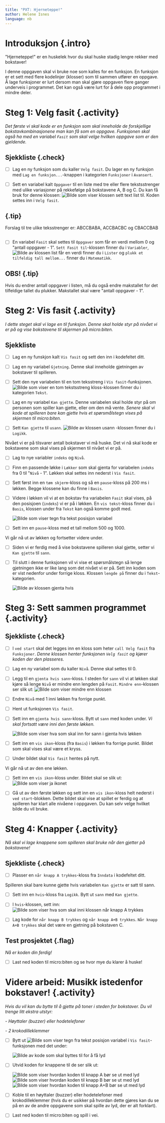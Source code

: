 ```yaml
---
title: "PXT: Hjerneteppe!"
author: Helene Isnes
language: nb
---
```



# Introduksjon {.intro}

"Hjerneteppe!" er en huskelek hvor du skal huske stadig lengre rekker med
bokstaver!

I denne oppgaven skal vi bruke noe som kalles for en funksjon. En funksjon er et
sett med flere kodelinjer (klosser) som til sammen utfører en oppgave. Å lage
funksjoner er lurt dersom man skal gjøre oppgaven flere ganger underveis i
programmet. Det kan også være lurt for å dele opp programmet i mindre deler.  


# Steg 1: Velg fasit {.activity}

*Det første vi skal kode er en funksjon som skal inneholde de forskjellige
bokstavkombinasjonene man kan få som en oppgave. Funksjonen skal også ha med en
variabel `Fasit` som skal velge hvilken oppgave som er den gjeldende.*

## Sjekkliste {.check}

- [ ] Lag en ny funksjon som du kaller `Velg fasit`. Du lager en ny funksjon med
`Lag en funksjon...`-knappen i kategorien `Funksjoner` i `Avansert`.

- [ ] Sett en variabel kalt `Oppgaver` til en liste med tre eller flere
  tekstsstrenger med ulike variasjoner på rekkefølge på bokstavene A, B og C. Du
  kan få bruk for denne klossen: ![Bilde som viser klossen sett text list
  til](sett_liste_til.png). Koden settes inn i `Velg fasit`.

## {.tip}
Forslag til tre ulike teksstrenger er: ABCCBABA, ACCBACBC og CBACCBAB
##

- [ ] En variabel `Fasit` skal settes til `Oppgaver` som får en verdi mellom 0
  og "antall oppgaver - 1". `Sett Fasit til`-klossen finner du i `Variabler`,
  ![Bilde av klossen list får en verdi](list_faar_verdi.png) finner du i
  `Lister` og `plukk et tilfeldig tall mellom...` finner du i `Matematikk`.

## OBS! {.tip}
Hvis du endrer antall oppgaver i listen, må du også endre makstallet for det
tilfeldige tallet du plukker. Makstallet skal være "antall oppgaver - 1".
##


# Steg 2: Vis fasit {.activity}

*I dette steget skal vi lage en til funksjon. Denne skal holde styr på nivået vi
er på og vise bokstavene til skjermen på micro:biten.*

## Sjekkliste

- [ ] Lag en ny funskjon kalt `Vis fasit` og sett den inn i kodefeltet ditt.  

- [ ] Lag en ny variabel `Gjetning`. Denne skal inneholde gjetningen av
bokstaver til spilleren.

- [ ] Sett den nye variabelen til en tom teksstreng i `Vis fasit`-funksjonen.
  ![Bilde som viser en tom tekstsstreng kloss](tom_tekst.png)-klossen finner du
  i kategorien `Tekst`.

- [ ] Lag en ny variabel `Kan gjette`. Denne variabelen skal holde styr på om
  personen som spiller kan gjette, eller om den må vente. *Senere skal vi kode
  at spilleren bare kan gjette hvis et spørsmålstegn vises på skjermen til
  micro:biten.*

- [ ] Sett `Kan gjette` til `usann`. ![Bilde av klossen usann](usann.png)
-klossen finner du i `Logikk`.

Nivået vi er på tilsvarer antall bokstaver vi må huske. Det vi nå skal kode er
bokstavene som skal vises på skjermen til nivået vi er på.

- [ ] Lag to nye variabler `indeks` og `Nivå`.

- [ ] Finn en passende løkke i `Løkker` som skal gjenta for variabelen `indeks`
fra 0 til "`Nivå` - 1". Løkken skal settes inn nederst i `Vis fasit`.

- [ ] Sett først inn en `tøm skjerm`-kloss og så en `pause`-kloss på 200 ms i
løkken. Begge klossene kan du finne i `Basis`.

- [ ] Videre i løkken vil vi at en bokstav fra variabelen `Fasit` skal vises, på
  den posisjoen (`indeks`) vi er på i løkken. En `vis tekst`-kloss finner du i
  `Basis`, klossen under fra `Tekst` kan også komme godt med.

	![Bilde som viser tegn fra tekst posisjon variabel](tegn_fra.png)   

- [ ] Sett inn en `pause`-kloss med et tall mellom 500 og 1000.

Vi går nå ut av løkken og fortsetter videre under.

- [ ] Siden vi er ferdig med å vise bokstavene spilleren skal gjette, setter vi
`Kan gjette` til `sann`.

- [ ] Til slutt i denne funksjonen vil vi vise et spørsmålstegn så lenge
  gjetningen ikke er like lang som det nivået vi er på. Sett inn koden som er
  vist nedenfor under forrige kloss. Klossen `lengde på` finner du i
  `Tekst`-kategorien.

	![Bilde av klossen gjenta hvis](gjenta_hvis.png)


# Steg 3: Sett sammen programmet {.activity}

## Sjekkliste {.check}

- [ ] I `ved start` skal det legges inn en kloss som heter `call Velg fasit` fra
  `Funksjoner`. *Denne klossen henter funksjonen `Velg fasit` og kjører koden
  der den plasseres.*

- [ ] Lag en ny variabel som du kaller `Nivå`. Denne skal settes til 0.

- [ ] Legg til en `gjenta hvis sann`-kloss. I steden for `sann` vil vi at løkken
  skal kjøre så lenge `Nivå` er mindre enn lengden på `Fasit`. `Mindre
  enn`-klossen ser slik ut: ![Bilde som viser mindre enn
  klossen](mindre_enn.png)

- [ ] Endre `Nivå` med 1 inni løkken fra forrige punkt.

- [ ] Hent ut funksjonen `Vis fasit`.

- [ ] Sett inn en `gjenta hvis sann`-kloss. Bytt ut `sann` med koden under. *Vi
skal fortsatt være inni den første løkken.*

	![Bilde som viser hva som skal inn for sann i gjenta hvis løkken](er_ulik_0.png)

- [ ] Sett inn en `vis ikon`-kloss (fra `Basis`) i løkken fra forrige punkt.
Bildet som skal vises skal være et kryss.

- [ ] Under bildet skal `Vis fasit` hentes på nytt.  

Vi går nå ut av den ene løkken.

- [ ] Sett inn en `vis ikon`-kloss under. Bildet
skal se slik ut: ![Bilde som viser ja ikonet](check.png)

- [ ] Gå ut av den første løkken og sett inn en `vis ikon`-kloss helt nederst i
  `ved start`-blokken. Dette bildet skal vise at spillet er ferdig og at
  spilleren har klart alle nivåene i oppgaven. Du kan selv velge hvilket bilde
  du vil bruke.

# Steg 4: Knapper {.activity}

*Nå skal vi lage knappene som spilleren skal bruke når den gjetter på bokstavene!*

## Sjekkliste {.check}

- [ ] Plasser en `når knapp A trykkes`-kloss fra `Inndata` i kodefeltet ditt.

Spilleren skal bare kunne gjette hvis variabelen `Kan gjette` er satt til sann.

- [ ] Sett inn en `hvis`-kloss fra `Logikk`. Bytt ut `sann` med `Kan gjette`.

- [ ] I `hvis`-klossen, sett inn: ![Bilde som viser hva som skal inni klossen
når knapp A trykkes](hvis_kan_gjette.png)

- [ ] Lag kode for `når knapp B trykkes` og `når knapp A+B trykkes`. `Når knapp
 A+B trykkes` skal det være en gjetning på bokstaven C.

## Test prosjektet {.flag}
*Nå er koden din ferdig!*

- [ ] Last ned koden til micro:biten og se hvor mye du klarer å huske!


# Videre arbeid: Musikk istedenfor bokstaver! {.activity}

*Hvis du vil kan du bytte til å gjette på toner i steden for bokstaver. Du vil
trenge litt ekstra utstyr:*

*- Høyttaler (buzzer) eller hodetelefoner*

*- 2 krokodilleklemmer*

- [ ] Bytt ut ![Bilde som viser tegn fra tekst posisjon variabel](tegn_fra_fullfort.png) i `Vis fasit`-funksjonen med det under:

	![Bilde av kode som skal byttes til for å få lyd](hvis_ellers.png)

- [ ] Utvid koden for knappene til de ser slik ut:

	![Bilde som viser hvordan koden til knapp A bør se ut med lyd](knapp_A_tone.png) ![Bilde som viser hvordan koden til knapp B bør se ut med lyd](knapp_B_tone.png) ![Bilde som viser hvordan koden til knapp A+B bør se ut med lyd](knapp_AB_tone.png)

- [ ] Koble til en høyttaler (buzzer) eller hodetelefoner med krokodilleklemmer
  (hvis du er usikker på hvordan dette gjøres kan du se på en av de andre
  oppgavene som skal spille av lyd, der er alt forklart).

- [ ] Last ned koden til micro:biten og spill i vei.

